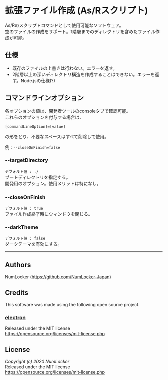 # 拡張ファイル作成 (As/Rスクリプト)
As/Rのスクリプトコマンドとして使用可能なソフトウェア。<br>
空のファイルの作成をサポート。1階層までのディレクトリを含めたファイル作成が可能。

## 仕様
- 既存のファイルの上書きは行わない。エラーを返す。
- 2階層以上の深いディレクトリ構造を作成することはできない。エラーを返す。Node.jsの仕様(?)

## コマンドラインオプション
各オプションの値は、開発者ツールのconsoleタブで確認可能。<br>
これらのオプションを付与する場合は、
```
[commandLineOption]=[value]
```
の形をとり、不要なスペースはすべて削除して使用。

例 : ``--closeOnFinish=false``

### --targetDirectory
`` デフォルト値 : ./ ``<br>
ブートディレクトリを指定する。<br>
開発用のオプション。使用メリットは特になし。
### --closeOnFinish
`` デフォルト値 : true ``<br>
ファイル作成終了時にウィンドウを閉じる。
### --darkTheme
`` デフォルト値 : false ``<br>
ダークテーマを有効にする。

---------------------------------------

## Authors
NumLocker (https://github.com/NumLocker-Japan)

## Credits
This software was made using the following open source project.

### [electron](https://github.com/electron/electron)
Released under the MIT license<br>
https://opensource.org/licenses/mit-license.php

## License
*Copyright (c) 2020 NumLocker*<br>
Released under the MIT license<br>
https://opensource.org/licenses/mit-license.php